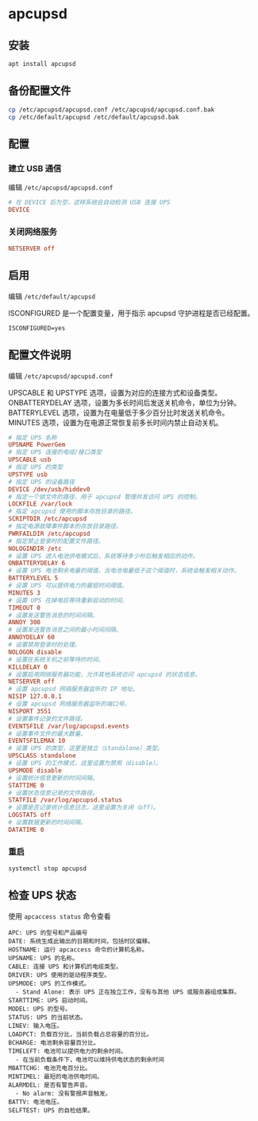 # apcupsd

## 安装

```sh
apt install apcupsd
```

## 备份配置文件

```sh
cp /etc/apcupsd/apcupsd.conf /etc/apcupsd/apcupsd.conf.bak
cp /etc/default/apcupsd /etc/default/apcupsd.bak
```

## 配置

### 建立 USB 通信

编辑 `/etc/apcupsd/apcupsd.conf`

```conf
# 在 DEVICE 后为空，这样系统会自动检测 USB 连接 UPS
DEVICE
```

### 关闭网络服务

```conf
NETSERVER off
```

## 启用

编辑 `/etc/default/apcupsd`

ISCONFIGURED 是一个配置变量，用于指示 apcupsd 守护进程是否已经配置。

```txt
ISCONFIGURED=yes
```

## 配置文件说明

编辑 `/etc/apcupsd/apcupsd.conf`

UPSCABLE 和 UPSTYPE 选项，设置为对应的连接方式和设备类型。
ONBATTERYDELAY 选项，设置为多长时间后发送关机命令，单位为分钟。
BATTERYLEVEL 选项，设置为在电量低于多少百分比时发送关机命令。
MINUTES 选项，设置为在电源正常恢复前多长时间内禁止自动关机。

```conf
# 指定 UPS 名称
UPSNAME PowerGem
# 指定 UPS 连接的电缆/接口类型
UPSCABLE usb
# 指定 UPS 的类型
UPSTYPE usb
# 指定 UPS 的设备路径
DEVICE /dev/usb/hiddev0
# 指定一个锁文件的路径，用于 apcupsd 管理并发访问 UPS 的控制。
LOCKFILE /var/lock
# 指定 apcupsd 使用的脚本存放目录的路径。
SCRIPTDIR /etc/apcupsd
# 指定电源故障事件脚本的存放目录路径。
PWRFAILDIR /etc/apcupsd
# 指定禁止登录时的配置文件路径。
NOLOGINDIR /etc
# 设置 UPS 进入电池供电模式后，系统等待多少秒后触发相应的动作。
ONBATTERYDELAY 6
# 设置 UPS 电池剩余电量的阈值，当电池电量低于这个阈值时，系统会触发相关动作。
BATTERYLEVEL 5
# 设置 UPS 可以提供电力的最短时间阈值。
MINUTES 3
# 设置 UPS 在掉电后等待重新启动的时间。
TIMEOUT 0
# 设置发送警告消息的时间间隔。
ANNOY 300
# 设置发送警告消息之间的最小时间间隔。
ANNOYDELAY 60
# 设置禁用登录时的处理。
NOLOGON disable
# 设置在系统关机之前等待的时间。
KILLDELAY 0
# 设置启用网络服务器功能，允许其他系统访问 apcupsd 的状态信息。
NETSERVER off
# 设置 apcupsd 网络服务器监听的 IP 地址。
NISIP 127.0.0.1
# 设置 apcupsd 网络服务器监听的端口号。
NISPORT 3551
# 设置事件记录的文件路径。
EVENTSFILE /var/log/apcupsd.events
# 设置事件文件的最大数量。
EVENTSFILEMAX 10
# 设置 UPS 的类型，这里是独立（standalone）类型。
UPSCLASS standalone
# 设置 UPS 的工作模式，这里设置为禁用（disable）。
UPSMODE disable
# 设置统计信息更新的时间间隔。
STATTIME 0
# 设置状态信息记录的文件路径。
STATFILE /var/log/apcupsd.status
# 设置是否记录统计信息日志，这里设置为关闭（off）。
LOGSTATS off
# 设置数据更新的时间间隔。
DATATIME 0
```

### 重启

```sh
systemctl stop apcupsd
```

## 检查 UPS 状态

使用 `apcaccess status` 命令查看

```text
APC: UPS 的型号和产品编号
DATE: 系统生成此输出的日期和时间，包括时区偏移。
HOSTNAME: 运行 apcaccess 命令的计算机名称。
UPSNAME: UPS 的名称。
CABLE: 连接 UPS 和计算机的电缆类型。
DRIVER: UPS 使用的驱动程序类型。
UPSMODE: UPS 的工作模式。
  - Stand Alone: 表示 UPS 正在独立工作，没有与其他 UPS 或服务器组成集群。
STARTTIME: UPS 启动时间。
MODEL: UPS 的型号。
STATUS: UPS 的当前状态。
LINEV: 输入电压。
LOADPCT: 负载百分比，当前负载占总容量的百分比。
BCHARGE: 电池剩余容量百分比。
TIMELEFT: 电池可以提供电力的剩余时间。
  - 在当前负载条件下，电池可以维持供电状态的剩余时间
MBATTCHG: 电池充电百分比。
MINTIMEL: 最短的电池供电时间。
ALARMDEL: 是否有警告声音。
  - No alarm: 没有警报声音触发。
BATTV: 电池电压。
SELFTEST: UPS 的自检结果。
```
